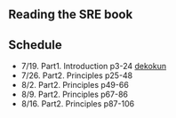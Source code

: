 Reading the SRE book
---------------------

## Schedule

- 7/19. Part1. Introduction p3-24 [dekokun](https://github.com/dekokun)
- 7/26. Part2. Principles p25-48
- 8/2.  Part2. Principles p49-66
- 8/9.  Part2. Principles p67-86
- 8/16. Part2. Principles p87-106
